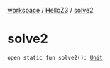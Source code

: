 [workspace](../index.md) / [HelloZ3](index.md) / [solve2](./solve2.md)

# solve2

`open static fun solve2(): `[`Unit`](https://kotlinlang.org/api/latest/jvm/stdlib/kotlin/-unit/index.html)